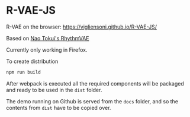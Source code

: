 # R-VAE-JS
R-VAE on the browser: https://vigliensoni.github.io/R-VAE-JS/

Based on [Nao Tokui's RhythmVAE](https://github.com/naotokui/RhythmVAE_M4L)

Currently only working in Firefox.

To create distribution

``` bash
npm run build
```


After webpack is executed all the required components will be packaged and ready to be used in the `dist` folder.

The demo running on Github is served from the `docs` folder, and so the contents from `dist` have to be copied over.